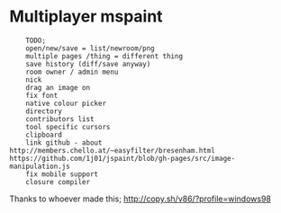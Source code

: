 Multiplayer mspaint
===

```
    TODO;
    open/new/save = list/newroom/png
    multiple pages /thing = different thing
    save history (diff/save anyway)
    room owner / admin menu
    nick
    drag an image on
    fix font
    native colour picker
    directory
    contributors list
    tool specific cursors
    clipboard
    link github - about
http://members.chello.at/~easyfilter/bresenham.html
https://github.com/1j01/jspaint/blob/gh-pages/src/image-manipulation.js
    fix mobile support
    closure compiler
```

Thanks to whoever made this; http://copy.sh/v86/?profile=windows98
